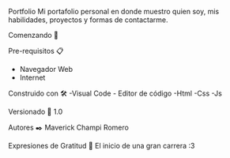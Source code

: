 Portfolio
Mi portafolio personal en donde muestro quien soy, mis habilidades, proyectos y formas de contactarme.

Comenzando 🚀
 
Pre-requisitos 📋
- Navegador Web
- Internet

Construido con 🛠️
-Visual Code - Editor de código
-Html
-Css
-Js

Versionado 📌
1.0

Autores ✒️
Maverick Champi Romero

Expresiones de Gratitud 🎁
El inicio de una gran carrera :3